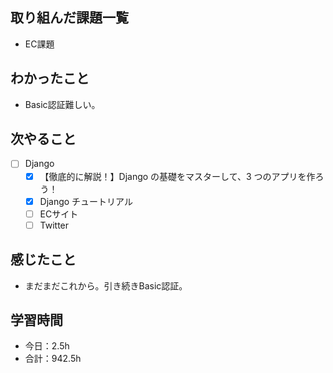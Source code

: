 ## 取り組んだ課題一覧
- EC課題

## わかったこと
- Basic認証難しい。

## 次やること
- [ ] Django
   - [x] 【徹底的に解説！】Django の基礎をマスターして、3 つのアプリを作ろう！
   - [x] Django チュートリアル
   - [ ] ECサイト
   - [ ] Twitter

## 感じたこと
- まだまだこれから。引き続きBasic認証。

## 学習時間

- 今日：2.5h
- 合計：942.5h